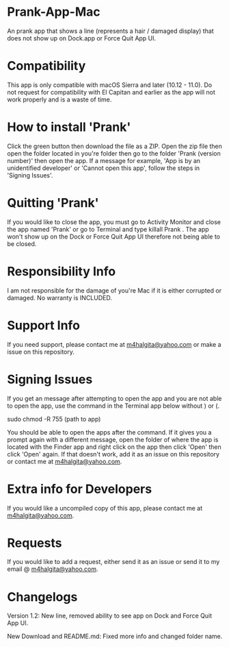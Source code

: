 # Prank-App-Mac
An prank app that shows a line (represents a hair / damaged display) that does not show up on Dock.app or Force Quit App UI.
# Compatibility
This app is only compatible with macOS Sierra and later (10.12 - 11.0). Do not request for compatibility with El Capitan and earlier as the app will not work properly and is a waste of time.
# How to install 'Prank'
Click the green button then download the file as a ZIP. Open the zip file then open the folder located in you're folder then go to the folder 'Prank (version number)' then open the app. If a message for example, 'App is by an unidentified developer' or 'Cannot open this app', follow the steps in 'Signing Issues'.
# Quitting 'Prank'
If you would like to close the app, you must go to Activity Monitor and close the app named 'Prank' or go to Terminal and type killall Prank . The app won't show up on the Dock or Force Quit App UI therefore not being able to be closed.
# Responsibility Info
I am not responsible for the damage of you're Mac if it is either corrupted or damaged. No warranty is INCLUDED.
# Support Info
If you need support, please contact me at m4halgita@yahoo.com or make a issue on this repository.
# Signing Issues
If you get an message after attempting to open the app and you are not able to open the app, use the command in the Terminal app below without ) or (.

sudo chmod -R 755 (path to app) 

You should be able to open the apps after the command. If it gives you a prompt again with a different message, open the folder of where the app is located with the Finder app and right click on the app then click 'Open' then click 'Open' again. If that doesn't work, add it as an issue on this repository or contact me at m4halgita@yahoo.com.
# Extra info for Developers
If you would like a uncompiled copy of this app, please contact me at m4halgita@yahoo.com.
# Requests
If you would like to add a request, either send it as an issue or send it to my email @ m4halgita@yahoo.com.
# Changelogs
Version 1.2: New line, removed ability to see app on Dock and Force Quit App UI.

New Download and README.md: Fixed more info and changed folder name.
